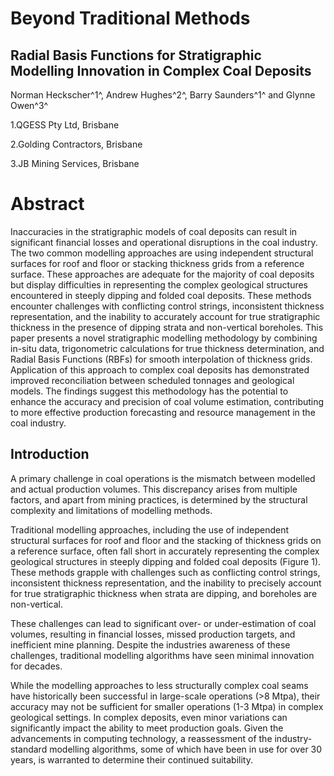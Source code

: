 Beyond Traditional Methods
==
Radial Basis Functions for Stratigraphic Modelling Innovation in Complex Coal Deposits
--
Norman Heckscher^1^, Andrew Hughes^2^, Barry Saunders^1^ and Glynne Owen^3^

1.QGESS Pty Ltd, Brisbane

2.Golding Contractors, Brisbane

3.JB Mining Services, Brisbane

Abstract
========

Inaccuracies in the stratigraphic models of coal deposits can result in significant financial losses and operational disruptions in the coal industry. The two common modelling approaches are using independent structural surfaces for roof and floor or stacking thickness grids from a reference surface. These approaches are adequate for the majority of coal deposits but display difficulties in representing the complex geological structures encountered in steeply dipping and folded coal deposits. These methods encounter challenges with conflicting control strings, inconsistent thickness representation, and the inability to accurately account for true stratigraphic thickness in the presence of dipping strata and non-vertical boreholes. This paper presents a novel stratigraphic modelling methodology by combining in-situ data, trigonometric calculations for true thickness determination, and Radial Basis Functions (RBFs) for smooth interpolation of thickness grids. Application of this approach to complex coal deposits has demonstrated improved reconciliation between scheduled tonnages and geological models. The findings suggest this methodology has the potential to enhance the accuracy and precision of coal volume estimation, contributing to more effective production forecasting and resource management in the coal industry.

Introduction
------------

A primary challenge in coal operations is the mismatch between modelled and actual production volumes. This discrepancy arises from multiple factors, and apart from mining practices, is determined by the structural complexity and limitations of modelling methods.

Traditional modelling approaches, including the use of independent structural surfaces for roof and floor and the stacking of thickness grids on a reference surface, often fall short in accurately representing the complex geological structures in steeply dipping and folded coal deposits (Figure 1). These methods grapple with challenges such as conflicting control strings, inconsistent thickness representation, and the inability to precisely account for true stratigraphic thickness when strata are dipping, and boreholes are non-vertical.

These challenges can lead to significant over- or under-estimation of coal volumes, resulting in financial losses, missed production targets, and inefficient mine planning. Despite the industries awareness of these challenges, traditional modelling algorithms have seen minimal innovation for decades.

While the modelling approaches to less structurally complex coal seams have historically been successful in large-scale operations (>8 Mtpa), their accuracy may not be sufficient for smaller operations (1-3 Mtpa) in complex geological settings. In complex deposits, even minor variations can significantly impact the ability to meet production goals. Given the advancements in computing technology, a reassessment of the industry-standard modelling algorithms, some of which have been in use for over 30 years, is warranted to determine their continued suitability.
